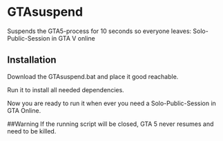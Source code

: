 # GTAsuspend
Suspends the GTA5-process for 10 seconds so everyone leaves: Solo-Public-Session in GTA V online

## Installation
Download the GTAsuspend.bat and place it good reachable.

Run it to install all needed dependencies.

Now you are ready to run it when ever you need a Solo-Public-Session in GTA Online.

##Warning
If the running script will be closed, GTA 5 never resumes and need to be killed.
